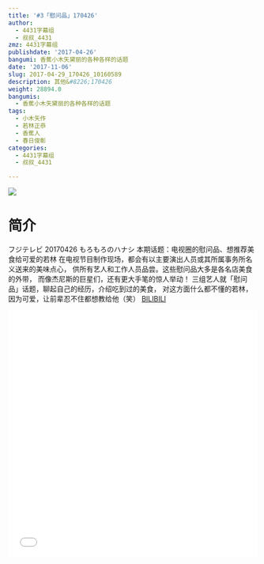 ```yaml
---
title: '#3「慰问品」170426'
author:
  - 4431字幕组
  - 叔叔_4431
zmz: 4431字幕组
publishdate: '2017-04-26'
bangumi: 香蕉小木矢黛丽的各种各样的话题
date: '2017-11-06'
slug: 2017-04-29_170426_10160589
description: 其他&#8226;170426
weight: 28894.0
bangumis:
  - 香蕉小木矢黛丽的各种各样的话题
tags:
  - 小木矢作
  - 若林正恭
  - 香蕉人
  - 春日俊彰
categories:
  - 4431字幕组
  - 叔叔_4431

---
```

![](https://i.imgur.com/pme13FX.png)
# 简介  
フジテレビ 20170426 もろもろのハナシ
本期话题：电视圈的慰问品、想推荐美食给可爱的若林
在电视节目制作现场，都会有以主要演出人员或其所属事务所名义送来的美味点心，
供所有艺人和工作人员品尝。这些慰问品大多是各名店美食的外带，
而像杰尼斯的巨星们，还有更大手笔的惊人举动！
三组艺人就「慰问品」话题，聊起自己的经历，介绍吃到过的美食，
对这方面什么都不懂的若林，因为可爱，让前辈忍不住都想教给他（笑）
  [BILIBILI](https://www.bilibili.com/video/av10160589/)

  <iframe src="//www.bilibili.com/html/html5player.html?cid=16785932&aid=10160589" width="100%" height="500" frameborder="0" allowfullscreen="allowfullscreen"></iframe>
